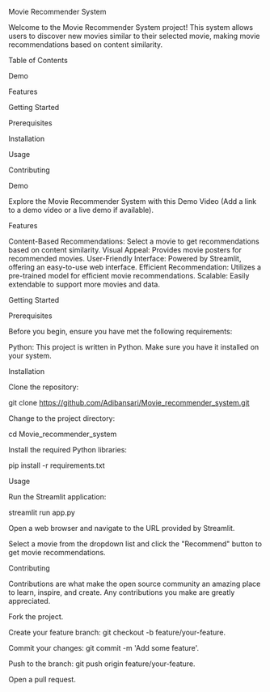 Movie Recommender System

Welcome to the Movie Recommender System project! This system allows users to discover new movies similar to their selected movie, making movie recommendations based on content similarity.

Table of Contents

Demo

Features


Getting Started


Prerequisites



Installation



Usage


Contributing


Demo


Explore the Movie Recommender System with this Demo Video (Add a link to a demo video or a live demo if available).

Features


Content-Based Recommendations: Select a movie to get recommendations based on content similarity.
Visual Appeal: Provides movie posters for recommended movies.
User-Friendly Interface: Powered by Streamlit, offering an easy-to-use web interface.
Efficient Recommendation: Utilizes a pre-trained model for efficient movie recommendations.
Scalable: Easily extendable to support more movies and data.


Getting Started


Prerequisites


Before you begin, ensure you have met the following requirements:

Python: This project is written in Python. Make sure you have it installed on your system.

Installation


Clone the repository:


git clone https://github.com/Adibansari/Movie_recommender_system.git


Change to the project directory:

cd Movie_recommender_system


Install the required Python libraries:

pip install -r requirements.txt


Usage

Run the Streamlit application:


streamlit run app.py


Open a web browser and navigate to the URL provided by Streamlit.

Select a movie from the dropdown list and click the "Recommend" button to get movie recommendations.

Contributing


Contributions are what make the open source community an amazing place to learn, inspire, and create. Any contributions you make are greatly appreciated.

Fork the project.


Create your feature branch: git checkout -b feature/your-feature.

Commit your changes: git commit -m 'Add some feature'.

Push to the branch: git push origin feature/your-feature.

Open a pull request.

